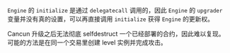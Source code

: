 `Engine` 的 `initialize` 是通过 `delegatecall` 调用的，因此 `Engine` 的 `upgrader` 变量并没有真的设置，可以再直接调用  `initialize` 获得 `Engine`  的更新权。

Cancun 升级之后无法彻底 selfdestruct 一个已经部署的合约，因此难以复现。可能的方法是在同一个交易里创建 level 实例并完成攻击。

